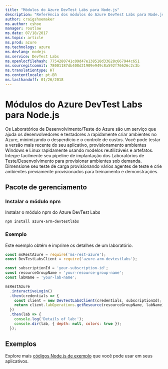 ```yaml
---
title: "Módulos do Azure DevTest Labs para Node.js"
description: "Referência dos módulos do Azure DevTest Labs para Node.js"
author: craigshoemaker
ms.author: cshoe
manager: routlaw
ms.date: 07/18/2017
ms.topic: article
ms.prod: azure
ms.technology: azure
ms.devlang: nodejs
ms.service: DevTest Labs
ms.openlocfilehash: 7754280741c09d47e138518d33628c667944c651
ms.sourcegitcommit: 78001187db408d21909e949c8a592f76626c2c3b
ms.translationtype: HT
ms.contentlocale: pt-BR
ms.lasthandoff: 01/26/2018
---
```

# <a name="azure-devtest-labs-modules-for-nodejs"></a>Módulos do Azure DevTest Labs para Node.js

Os Laboratórios de Desenvolvimento/Teste do Azure são um serviço que ajuda os desenvolvedores e testadores a rapidamente criar ambientes no Azure, minimizando o desperdício e o controle de custos. Você pode testar a versão mais recente do seu aplicativo, provisionamento ambientes Windows e Linux rapidamente usando modelos reutilizáveis e artefatos. Integre facilmente seu pipeline de implantação dos Laboratórios de Teste/Desenvolvimento para provisionar ambientes sob demanda. Dimensione seu teste de carga provisionando vários agentes de teste e crie ambientes previamente provisionados para treinamento e demonstrações.

## <a name="management-package"></a>Pacote de gerenciamento

### <a name="install-the-npm-module"></a>Instalar o módulo npm

Instalar o módulo npm do Azure DevTest Labs

```bash
npm install azure-arm-devtestlabs
```

### <a name="example"></a>Exemplo

Este exemplo obtém e imprime os detalhes de um laboratório.

```javascript
const msRestAzure = require('ms-rest-azure');
const DevTestLabsClient = require('azure-arm-devtestlabs');

const subscriptionId = 'your-subscription-id';
const resourceGroupName = 'your-resource-group-name';
const labName = 'your-lab-name';

msRestAzure
  .interactiveLogin()
  .then(credentials => {
    const client = new DevTestLabsClient(credentials, subscriptionId);
    return client.labOperations.getResource(resourceGroupName, labName);
  })
  .then(lab => {
    console.log('Details of lab:');
    console.dir(lab, { depth: null, colors: true });
  });


```

## <a name="samples"></a>Exemplos

Explore mais [códigos Node.js de exemplo](https://azure.microsoft.com/resources/samples/?platform=nodejs) que você pode usar em seus aplicativos.
